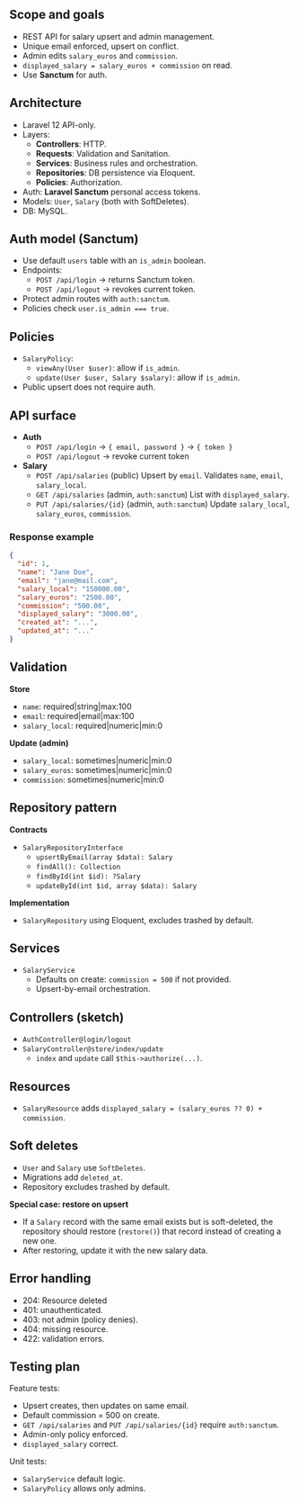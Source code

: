 ## Scope and goals

* REST API for salary upsert and admin management.
* Unique email enforced, upsert on conflict.
* Admin edits `salary_euros` and `commission`.
* `displayed_salary = salary_euros + commission` on read.
* Use **Sanctum** for auth. 

## Architecture

* Laravel 12 API-only.
* Layers:
  * **Controllers**: HTTP.
  * **Requests**: Validation and Sanitation.
  * **Services**: Business rules and orchestration.
  * **Repositories**: DB persistence via Eloquent.
  * **Policies**: Authorization.
* Auth: **Laravel Sanctum** personal access tokens.
* Models: `User`, `Salary` (both with SoftDeletes).
* DB: MySQL.

## Auth model (Sanctum)

* Use default `users` table with an `is_admin` boolean.
* Endpoints:
  * `POST /api/login` → returns Sanctum token.
  * `POST /api/logout` → revokes current token.
* Protect admin routes with `auth:sanctum`.
* Policies check `user.is_admin === true`.

## Policies

* `SalaryPolicy`:
  * `viewAny(User $user)`: allow if `is_admin`.
  * `update(User $user, Salary $salary)`: allow if `is_admin`.
* Public upsert does not require auth.

## API surface

* **Auth**
  * `POST /api/login` → `{ email, password }` → `{ token }`
  * `POST /api/logout` → revoke current token
* **Salary**
  * `POST /api/salaries` (public)
    Upsert by `email`. Validates `name`, `email`, `salary_local`.
  * `GET /api/salaries` (admin, `auth:sanctum`)
    List with `displayed_salary`.
  * `PUT /api/salaries/{id}` (admin, `auth:sanctum`)
    Update `salary_local`, `salary_euros`, `commission`.

### Response example

```json
{
  "id": 1,
  "name": "Jane Doe",
  "email": "jane@mail.com",
  "salary_local": "150000.00",
  "salary_euros": "2500.00",
  "commission": "500.00",
  "displayed_salary": "3000.00",
  "created_at": "...",
  "updated_at": "..."
}
```

## Validation

**Store**
* `name`: required|string|max:100
* `email`: required|email|max:100
* `salary_local`: required|numeric|min:0

**Update (admin)**
* `salary_local`: sometimes|numeric|min:0
* `salary_euros`: sometimes|numeric|min:0
* `commission`: sometimes|numeric|min:0

## Repository pattern

**Contracts**
* `SalaryRepositoryInterface`
  * `upsertByEmail(array $data): Salary`
  * `findAll(): Collection`
  * `findById(int $id): ?Salary`
  * `updateById(int $id, array $data): Salary`

**Implementation**
* `SalaryRepository` using Eloquent, excludes trashed by default.

## Services
* `SalaryService`
  * Defaults on create: `commission = 500` if not provided.
  * Upsert-by-email orchestration.

## Controllers (sketch)

* `AuthController@login/logout`
* `SalaryController@store/index/update`
  * `index` and `update` call `$this->authorize(...)`.

## Resources
* `SalaryResource` adds `displayed_salary = (salary_euros ?? 0) + commission`.

## Soft deletes
* `User` and `Salary` use `SoftDeletes`.
* Migrations add `deleted_at`.
* Repository excludes trashed by default.

**Special case: restore on upsert**
* If a `Salary` record with the same email exists but is soft-deleted, the repository should restore (`restore()`) that record instead of creating a new one.
* After restoring, update it with the new salary data.

## Error handling

* 204: Resource deleted
* 401: unauthenticated.
* 403: not admin (policy denies).
* 404: missing resource.
* 422: validation errors.

## Testing plan

Feature tests:
* Upsert creates, then updates on same email.
* Default commission = 500 on create.
* `GET /api/salaries` and `PUT /api/salaries/{id}` require `auth:sanctum`.
* Admin-only policy enforced.
* `displayed_salary` correct.

Unit tests:
* `SalaryService` default logic.
* `SalaryPolicy` allows only admins.


